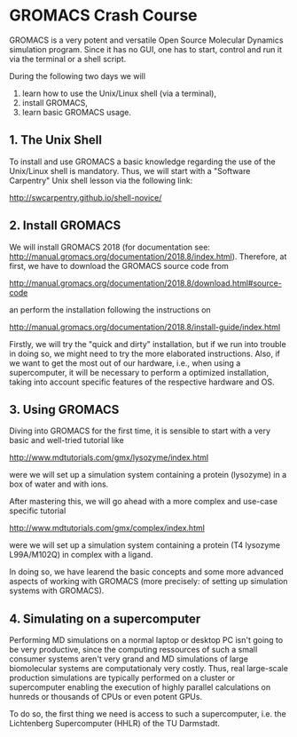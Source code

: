 # GROMACS Crash Course

GROMACS is a very potent and versatile Open Source Molecular Dynamics simulation program.
Since it has no GUI, one has to start, control and run it via the terminal or a shell script.

During the following two days we will
1. learn how to use the Unix/Linux shell (via a terminal),
2. install GROMACS,
3. learn basic GROMACS usage.

## 1. The Unix Shell
To install and use GROMACS a basic knowledge regarding the use of the Unix/Linux shell is mandatory.
Thus, we will start with a "Software Carpentry" Unix shell lesson via the following link:

http://swcarpentry.github.io/shell-novice/

## 2. Install GROMACS
We will install GROMACS 2018 (for documentation see: http://manual.gromacs.org/documentation/2018.8/index.html).
Therefore, at first, we have to download the GROMACS source code from

http://manual.gromacs.org/documentation/2018.8/download.html#source-code

an perform the installation following the instructions on

http://manual.gromacs.org/documentation/2018.8/install-guide/index.html

Firstly, we will try the "quick and dirty" installation, but if we run into trouble in doing so,
we might need to try the more elaborated instructions.
Also, if we want to get the most out of our hardware, i.e., when using a supercomputer,
it will be necessary to perform a optimized installation, 
taking into account specific features of the respective hardware and OS.

## 3. Using GROMACS
Diving into GROMACS for the first time, it is sensible to start with a very basic and well-tried tutorial like

http://www.mdtutorials.com/gmx/lysozyme/index.html

were we will set up a simulation system containing a protein (lysozyme) in a box of water and with ions.

After mastering this, we will go ahead with a more complex and use-case specific tutorial

http://www.mdtutorials.com/gmx/complex/index.html

were we will set up a simulation system containing a protein (T4 lysozyme L99A/M102Q) in complex with a ligand.

In doing so, we have learend the basic concepts and some more advanced aspects of working with GROMACS 
(more precisely: of setting up simulation systems with GROMACS).

## 4. Simulating on a supercomputer
Performing MD simulations on a normal laptop or desktop PC isn't going to be very productive,
since the computing ressources of such a small consumer systems aren't very grand 
and MD simulations of large biomolecular systems are computationaly very costly.
Thus, real large-scale production simulations are typically performed on a cluster or supercomputer
enabling the execution of highly parallel calculations on hunreds or thousands of CPUs or even potent GPUs.

To do so, the first thing we need is access to such a supercomputer, 
i.e. the Lichtenberg Supercomputer (HHLR) of the TU Darmstadt.
